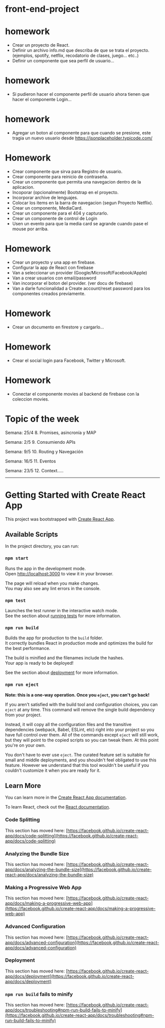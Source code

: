 # front-end-project

# homework

* Crear un proyecto de React.
* Definir un archivo info.md que describa de que se trata el proyecto.  (ejemplos, spotify, netflix, recodatorio de clases, juego... etc..)
* Definir un componente que sea perfil de usuario... 


# homework

* Si pudieron hacer el componente perfil de usuario ahora tienen que hacer el componente Login...

# homework

* Agregar un boton al componente para que cuando se presione, este tragia un nuevo usuario desde https://jsonplaceholder.typicode.com/

# Homework

* Crear componente que sirva para Registro de usuario.
* Crear componente para reinicio de contraseña.
* Crear un componente que permita una navegacion dentro de la aplicacion.
* Incoporar (opcionalmente) Bootstrap en el proyecto.
* Incorporar archive de lenguajes.
* Colocar los items en la barra de navegacion (segun Proyecto Netflix).
* Crear un componente, MediaCard.
* Crear un componente para el 404 y capturarlo.
* Crear un componente de control de Login
* Usen un evento para que la media card se agrande cuando pase el mouse por arriba.

# Homework
* Crear un proyecto y una app en firebase.
* Configurar la app de React con firebase
* Van a seleccionar un provider (Google/Microsoft/Facebook/Apple)
* Van a crear usuarios con email/password
* Van incorporar el boton del provider. (ver docu de firebase)
* Van a darle funcionalidad a Create account/reset password para los componentes creados previamente.

# Homework
* Crear un documento en firestore y cargarlo...

# Homework
* Crear el social login para Facebook, Twitter y Microsoft.

# Homework
* Conectar el componente movies al backend de firebase con la coleccion movies.

# Topic of the week
Semana: 25/4
8. Promises, asincronía y MAP

Semana: 2/5
9. Consumiendo APIs

Semana: 9/5
10. Routing y Navegación

Semana: 16/5
11. Eventos
  
Semana: 23/5
12. Context…..

---

# Getting Started with Create React App

This project was bootstrapped with [Create React App](https://github.com/facebook/create-react-app).

## Available Scripts

In the project directory, you can run:

### `npm start`

Runs the app in the development mode.\
Open [http://localhost:3000](http://localhost:3000) to view it in your browser.

The page will reload when you make changes.\
You may also see any lint errors in the console.

### `npm test`

Launches the test runner in the interactive watch mode.\
See the section about [running tests](https://facebook.github.io/create-react-app/docs/running-tests) for more information.

### `npm run build`

Builds the app for production to the `build` folder.\
It correctly bundles React in production mode and optimizes the build for the best performance.

The build is minified and the filenames include the hashes.\
Your app is ready to be deployed!

See the section about [deployment](https://facebook.github.io/create-react-app/docs/deployment) for more information.

### `npm run eject`

**Note: this is a one-way operation. Once you `eject`, you can't go back!**

If you aren't satisfied with the build tool and configuration choices, you can `eject` at any time. This command will remove the single build dependency from your project.

Instead, it will copy all the configuration files and the transitive dependencies (webpack, Babel, ESLint, etc) right into your project so you have full control over them. All of the commands except `eject` will still work, but they will point to the copied scripts so you can tweak them. At this point you're on your own.

You don't have to ever use `eject`. The curated feature set is suitable for small and middle deployments, and you shouldn't feel obligated to use this feature. However we understand that this tool wouldn't be useful if you couldn't customize it when you are ready for it.

## Learn More

You can learn more in the [Create React App documentation](https://facebook.github.io/create-react-app/docs/getting-started).

To learn React, check out the [React documentation](https://reactjs.org/).

### Code Splitting

This section has moved here: [https://facebook.github.io/create-react-app/docs/code-splitting](https://facebook.github.io/create-react-app/docs/code-splitting)

### Analyzing the Bundle Size

This section has moved here: [https://facebook.github.io/create-react-app/docs/analyzing-the-bundle-size](https://facebook.github.io/create-react-app/docs/analyzing-the-bundle-size)

### Making a Progressive Web App

This section has moved here: [https://facebook.github.io/create-react-app/docs/making-a-progressive-web-app](https://facebook.github.io/create-react-app/docs/making-a-progressive-web-app)

### Advanced Configuration

This section has moved here: [https://facebook.github.io/create-react-app/docs/advanced-configuration](https://facebook.github.io/create-react-app/docs/advanced-configuration)

### Deployment

This section has moved here: [https://facebook.github.io/create-react-app/docs/deployment](https://facebook.github.io/create-react-app/docs/deployment)

### `npm run build` fails to minify

This section has moved here: [https://facebook.github.io/create-react-app/docs/troubleshooting#npm-run-build-fails-to-minify](https://facebook.github.io/create-react-app/docs/troubleshooting#npm-run-build-fails-to-minify)
